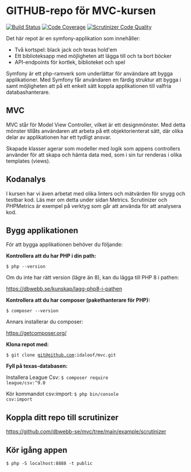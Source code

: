# GITHUB-repo för MVC-kursen

[![Build Status](https://scrutinizer-ci.com/g/idaloof/mvc/badges/build.png?b=main)](https://scrutinizer-ci.com/g/idaloof/mvc/build-status/main)
[![Code Coverage](https://scrutinizer-ci.com/g/idaloof/mvc/badges/coverage.png?b=main)](https://scrutinizer-ci.com/g/idaloof/mvc/?branch=main)
[![Scrutinizer Code Quality](https://scrutinizer-ci.com/g/idaloof/mvc/badges/quality-score.png?b=main)](https://scrutinizer-ci.com/g/idaloof/mvc/?branch=main)

Det här repot är en symfony-applikation som innehåller:

* Två kortspel: black jack och texas hold'em
* Ett biblioteksapp med möjligheten att lägga till och ta bort böcker
* API-endpoints för kortlek, biblioteket och spel

Symfony är ett php-ramverk som underlättar för användare att bygga applikationer. Med Symfony
får användaren en färdig struktur att bygga i samt möjligheten att på ett enkelt sätt koppla
applikationen till valfria databashanterare.

MVC
----

MVC står för Model View Controller, vilket är ett designmönster. Med detta mönster tillåts användaren att arbeta på ett objektorienterat sätt, där olika delar av applikationen har ett tydligt ansvar.

Skapade klasser agerar som modeller med logik som appens controllers använder för att skapa och hämta data med,
som i sin tur renderas i olika templates (views).

Kodanalys
---------

I kursen har vi även arbetat med olika linters och mätvärden för snygg och testbar kod. Läs mer om detta under
sidan Metrics. Scrutinizer och PHPMetrics är exempel på verktyg som går att använda för att analysera kod.

Bygg applikationen
------------------

För att bygga applikationen behöver du följande:

<strong>Kontrollera att du har PHP i din path:</strong>

<code>$ php --version</code>

Om du inte har rätt version (lägre än 8), kan du lägga till PHP 8 i pathen:

https://dbwebb.se/kunskap/lagg-php8-i-pathen

<strong>Kontrollera att du har composer (pakethanterare för PHP):</strong>

<code>$ composer --version</code>

Annars installerar du composer:

https://getcomposer.org/

<strong>Klona repot med:</strong>

<code>$ git clone git@github.com:idaloof/mvc.git</code>

<strong>Fyll på texas-databasen:</strong>

Installera League Csv:
<code>$ composer require league/csv:^9.0</code>

Kör kommandot csv:import:
<code>$ php bin/console csv:import</code>

Koppla ditt repo till scrutinizer
---------------------------------

https://github.com/dbwebb-se/mvc/tree/main/example/scrutinizer

Kör igång appen
---------------
<code>$ php -S localhost:8888 -t public</code>
